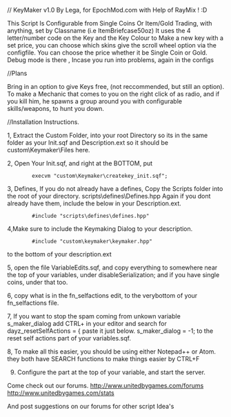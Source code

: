 // KeyMaker v1.0 By Lega, for EpochMod.com with Help of RayMix ! :D 

This Script Is Configurable from Single Coins Or Item/Gold Trading, with anything, set by Classname (i.e ItemBriefcase50oz)
It uses the 4 letter/number code on the Key and the Key Colour to Make a new key with a set price, you can choose which skins give the scroll wheel option via the configfile. 
You can choose the price whether it be Single Coin or Gold. 
Debug mode is there , Incase you run into problems, again in the configs

//Plans 

Bring in an option to give Keys free, (not reccommended, but still an option).
To make a Mechanic that comes to you on the right click of as radio, and if you kill him, he spawns a group around you with configurable skills/weapons, to hunt you down. 


//Installation Instructions.

1, Extract the Custom Folder, into your root Directory so its in the same folder as your Init.sqf and Description.ext so it should be custom\Keymaker\Files here. 


2,  Open Your Init.sqf, and right at the BOTTOM, put 

			execvm "custom\Keymaker\createkey_init.sqf";
			
3, Defines, If you do not already have a defines, Copy the Scripts folder into the root of your directory. 
scripts\defines\Defines.hpp
Again if you dont already have them, include the below in your Description.ext.
			
			#include "scripts\defines\defines.hpp"
			

4,Make sure to include the Keymaking Dialog to your description.
			
			#include "custom\keymaker\keymaker.hpp"
			
to the bottom of your description.ext

5, open the file VariableEdits.sqf, and copy everything to somewhere near the top of your variables, under disableSerialization; and if you have single coins, under that too.
 
6, copy what is in the fn_selfactions edit, to the verybottom of your fn_selfactions file. 

7, If you want to stop the spam coming from unkown variable s_maker_dialog add    CTRL+ in your editor and search for dayz_resetSelfActions = {  paste it just below.
						s_maker_dialog = -1;
to the reset self actions part of your variables.sqf.

8, To make all this easier, you should be using either Notepad++ or Atom. they both have SEARCH functions to make things easier by CTRL+F 

9. Configure the part at the top of your variable, and start the server.

Come check out our forums. 
http://www.unitedbygames.com/forums 
http://www.unitedbygames.com/stats

And post suggestions on our forums for other script Idea's  